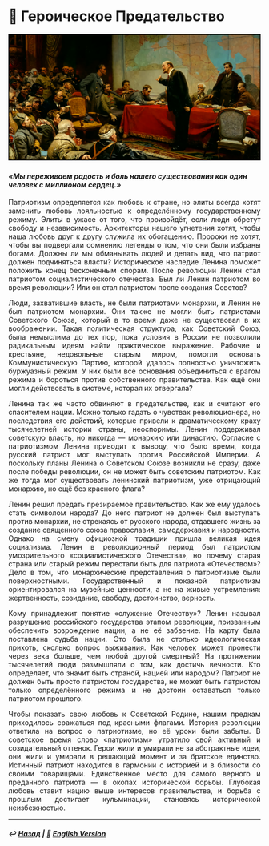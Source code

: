 # 🌹 Героическое Предательство

![Героическое Предательство](image.png)

#### <i>«Мы переживаем радость и боль нашего существования как один человек с миллионом сердец.»</i>

<p align="justify">Патриотизм определяется как любовь к стране, но элиты всегда хотят заменить любовь лояльностью к определённому государственному режиму. Элиты в ужасе от того, что произойдёт, если люди обретут свободу и независимость. Архитекторы нашего угнетения хотят, чтобы наша любовь друг к другу служила их обогащению. Пророки не хотят, чтобы вы подвергали сомнению легенды о том, что они были избраны богами. Должны ли мы обманывать людей и делать вид, что патриот должен подчиняться власти? Историческое наследие Ленина поможет положить конец бесконечным спорам. После революции Ленин стал патриотом социалистического отечества. Был ли Ленин патриотом во время революции? Или он стал патриотом после создания Советов?</p>

<p align="justify">Люди, захватившие власть, не были патриотами монархии, и Ленин не был патриотом монархии. Они также не могли быть патриотами Советского Союза, который в то время даже не существовал в их воображении. Такая политическая структура, как Советский Союз, была немыслима до тех пор, пока условия в России не позволили радикальным идеям найти практическое выражение. Рабочие и крестьяне, недовольные старым миром, помогли основать Коммунистическую Партию, которой удалось полностью уничтожить буржуазный режим. У них были все основания объединиться с врагом режима и бороться против собственного правительства. Как ещё они могли действовать в системе, которая их отвергала?</p>

<p align="justify">Ленина так же часто обвиняют в предательстве, как и считают его спасителем нации. Можно только гадать о чувствах революционера, но последствия его действий, которые привели к драматическому краху тысячелетней истории страны, неоспоримы. Ленин поддерживал советскую власть, но никогда — монархию или династию. Согласие с патриотизмом Ленина приводит к выводу, что было время, когда русский патриот мог выступать против Российской Империи. А поскольку планы Ленина о Советском Союзе возникли не сразу, даже после победы революции, он не может быть советским патриотом. Как же тогда мог существовать ленинский патриотизм, уже отрицающий монархию, но ещё без красного флага?</p>

<p align="justify">Ленин решил предать презираемое правительство. Как же ему удалось стать символом народа? До него патриот не должен был выступать против монархии, не отрекаясь от русского народа, отдавшего жизнь за создание священного союза православия, самодержавия и народности. Однако на смену официозной традиции пришла великая идея социализма. Ленин в революционный период был патриотом умозрительного «социалистического Отечества», но почему старая страна или старый режим перестали быть для патриота «Отечеством»? Дело в том, что монархические представления о патриотизме были поверхностными. Государственный и показной патриотизм ориентировался на музейные ценности, а не на живые устремления: жертвенность, созидание, свободу, достоинство, верность.</p>

<p align="justify">Кому принадлежит понятие «служение Отечеству»? Ленин называл разрушение российского государства этапом революции, призванным обеспечить возрождение нации, а не её забвение. На карту была поставлена судьба нации. Это была не столько идеологическая прихоть, сколько вопрос выживания. Как человек может пронести через века больше, чем любой другой смертный? На протяжении тысячелетий люди размышляли о том, как достичь вечности. Кто определяет, что значит быть страной, нацией или народом? Патриот не должен быть просто патриотом государства, не может быть патриотом только определённого режима и не достоин оставаться только патриотом прошлого.</p>

<p align="justify">Чтобы показать свою любовь к Советской Родине, нашим предкам приходилось сражаться под красными флагами. История революции ответила на вопрос о патриотизме, но её уроки были забыты. В советское время слово «патриотизм» утратило свой активный и созидательный оттенок. Герои жили и умирали не за абстрактные идеи, они жили и умирали в решающий момент и за братское единство. Истинный патриот находится в гармонии с историей и в близости со своими товарищами. Единственное место для самого верного и преданного патриота — в окопах исторической борьбы. Глубокая любовь ставит нацию выше интересов правительства, и борьба с прошлым достигает кульминации, становясь исторической неизбежностью.</p>

***

##### ↩️ [Назад](https://rozephyros.github.io/index-2.html) | 🗽 [English Version](english.md)
